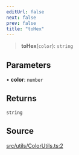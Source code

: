 ```yaml
---
editUrl: false
next: false
prev: false
title: "toHex"
---
```


> **toHex**(`color`): `string`

## Parameters

• **color**: `number`

## Returns

`string`

## Source

[src/utils/ColorUtils.ts:2](https://github.com/relishinc/dill-pixel/blob/10f512f7f577ca5e74162827f11215b28df5ca97/src/utils/ColorUtils.ts#L2)
